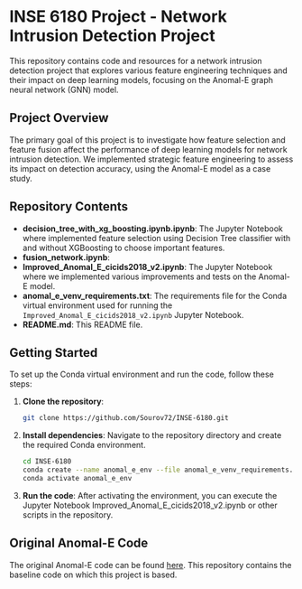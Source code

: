 # INSE 6180 Project - Network Intrusion Detection Project

This repository contains code and resources for a network intrusion detection project that explores various feature engineering techniques and their impact on deep learning models, focusing on the Anomal-E graph neural network (GNN) model.

## Project Overview
The primary goal of this project is to investigate how feature selection and feature fusion affect the performance of deep learning models for network intrusion detection. We implemented strategic feature engineering to assess its impact on detection accuracy, using the Anomal-E model as a case study.

## Repository Contents
- **decision_tree_with_xg_boosting.ipynb.ipynb**: The Jupyter Notebook where implemented feature selection using Decision Tree classifier with and without XGBoosting to choose important features.
- **fusion_network.ipynb**:
- **Improved_Anomal_E_cicids2018_v2.ipynb**: The Jupyter Notebook where we implemented various improvements and tests on the Anomal-E model.
- **anomal_e_venv_requirements.txt**: The requirements file for the Conda virtual environment used for running the `Improved_Anomal_E_cicids2018_v2.ipynb` Jupyter Notebook.
- **README.md**: This README file.

## Getting Started
To set up the Conda virtual environment and run the code, follow these steps:

1. **Clone the repository**:
      ```bash
      git clone https://github.com/Sourov72/INSE-6180.git
      ```

2. **Install dependencies**:
   Navigate to the repository directory and create the required Conda environment.
     ```bash
     cd INSE-6180
     conda create --name anomal_e_env --file anomal_e_venv_requirements.txt
     conda activate anomal_e_env
      ```
3. **Run the code**:
After activating the environment, you can execute the Jupyter Notebook Improved_Anomal_E_cicids2018_v2.ipynb or other scripts in the repository.

## Original Anomal-E Code
The original Anomal-E code can be found [here](https://github.com/waimorris/Anomal-E). This repository contains the baseline code on which this project is based.




